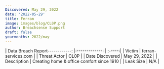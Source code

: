 ```yaml
---
Discovered: May 29, 2022
date: '2022-05-29'
title: Ferran
image: images/blog/CL0P.png
author: Breachsense Support
draft: false
yearmonths: 2022/may
---
```


| Data Breach Report------------:   |:-------------:    | :-----:|
| Victim    | ferran-services.com      | 
| Threat Actor    | CL0P      | 
| Date Discovered    | May 29, 2022      | 
| Description    | Creating home & office comfort since 1910 | 
| Leak Size    | N/A      | 

